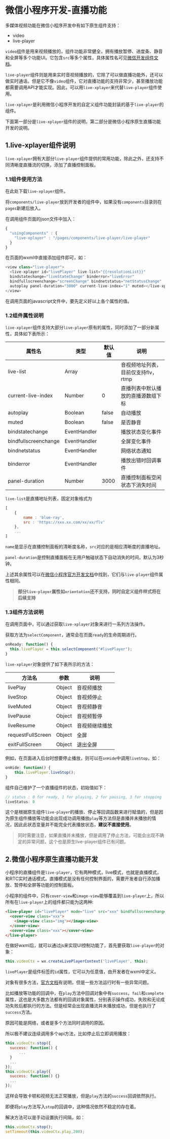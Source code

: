 # 微信小程序开发-直播功能

多媒体视频功能在微信小程序开发中有如下原生组件支持：

- video
- live-player

`video`组件是用来视频播放的，组件功能非常健全，拥有播放暂停、进度条、静音和全屏等多个功能UI。它包含`src`等多个属性，具体属性名可见[微信开发组件文档](https://developers.weixin.qq.com/miniprogram/dev/component/video.html)。

`live-player`组件则是用来实时音视频播放的，它除了可以做直播功能外，还可以做实时通话。但是它不像`video`组件，它对直播功能的支持非常少，甚至播放功能都需要调用API才能实现。因此，可以用`live-xplayer`来代替`live-player`组件使用。

`live-xplayer`是利用微信小程序开发的自定义组件功能封装的基于`live-player`的组件。

下面第一部分是`live-xplayer`组件的说明，第二部分是微信小程序原生直播功能开发的说明。

## 1.live-xplayer组件说明

`live-xplayer`拥有大部分`live-player`组件提供的常用功能，除此之外，还支持不同清晰度直播流的切换，添加了直播控制面板。

### 1.1组件使用方法

在此处下载`live-xplayer`组件。

将`components/live-player`放到开发者的组件中，如果没有`components`目录则在`pages`新建后放入。

在调用组件页面的json文件中加入：
```javascript
{
  "usingComponents" : {
    "live-xplayer" : "/pages/components/live-player/live-player"
  }
}
```
在页面的wxml中直接添加组件即可，如：
```javascript
<view class="live-player">
  <live-xplayer id="livePlayer" live-list="{{resolutionList}}" 
  bindstatechange="liveStateChange" binderror="liveError" 
  bindfullscreenchange="screenChange" bindnetstatus="netStatusChange" 
  autoplay panel-duration="3000" current-live-index="1" muted></live-xplayer>
</view>
```
在调用页面的javascript文件中，要先定义好以上各个属性的值。

### 1.2组件属性说明

`live-xplayer`组件支持大部分`live-player`原有的属性，同时添加了一部分新属性，具体如下表所示：

| 属性名        | 类型    |  默认值   |      说明     | 
| --------    | -----   | ------ | --------- | 
| live-list         | Array      |          |  音视频地址列表，目前仅支持flv，rtmp
| current-live-index         | Number      |    0      |  直播列表中默认播放的直播源数组下标
| autoplay    | Boolean      |   false   |  自动播放
| muted       | Boolean      |   false   |  是否静音
| bindstatechange       | EventHandler      |      |  播放状态变化事件
| bindfullscreenchange       | EventHandler      |      |  全屏变化事件
| bindnetstatus       | EventHandler      |      |  网络状态通知
| binderror         | EventHandler   |       |  播放出错时回调事件
| panel-duration       | Number      |    3000  |  直播控制面板空闲状态下消失时间

`live-list`是直播地址列表，固定对象格式为
```javascript
[
    {
        name : 'blue-ray',
        src : 'https://xxx.xx.com/xx/xx/flv'
    },
    ...
]
```
`name`是显示在直播控制面板的清晰度名称，`src`对应的是相应清晰度的直播地址。

`panel-duration`是控制直播面板在无用户触碰状态下自动消失的时间，默认为3秒钟。

上述其余属性可以在[微信小程序官方开发文档](https://developers.weixin.qq.com/miniprogram/dev/component/live-player.html)中找到，它们与`live-player`组件属性相同。

> **部分`live-player`属性如`orientation`还不支持，同时自定义组件样式将在后续支持**

### 1.3组件方法说明

在调用页面中，可以通过获取`live-xplayer`对象来进行一系列方法操作。

获取方法为`selectComponent`，通常会在页面`ready`的生命周期进行。
```javascript
onReady: function() {
  this.livePlayer = this.selectComponent("#livePlayer");
}
```
`live-xplayer`对象提供了如下表所示的方法：

| 方法名       | 参数    |      说明     | 
| --------    | -----   | --------- | 
| livePlay     | Object      |   音视频播放
| liveStop     | Object      |   音视频停止
| liveMuted    | Object      |   音视频静音
| livePause    | Object      |   音视频暂停
| liveResume   | Object      |   音视频继续播放
| requestFullScreen  | Object     |   全屏
| exitFullScreen     | Object     |   退出全屏

例如，在页面进入后台时想要停止播放，则可以在`onHide`中调用`liveStop`，如：
```javascript
onHide: function() {
    this.livePlayer.liveStop();
}
```

组件自己维护了一个直播组件的状态，初始值如下：
```javascript
// status : 0 for ready, 1 for playing, 2 for pausing, 3 for stopping
liveStatus: 0
```

这个是根据原生组件`live-player`的播放、停止等回调函数来进行赋值的，但是因为原生组件播放等功能会出现成功调用播放`play`等方法但是直播并未播放的情况，因此此状态变量并不能完全代表播放状态，**建议不直接使用**。

> 同时需要注意，如果直播并未播放，但是调用了停止方法，可能会出现不确定的异常问题，这个也是原生live-player组件已有问题。

## 2.微信小程序原生直播功能开发

小程序的直播组件是`live-player`，它有两种模式，live模式，也就是直播模式，和RTC实时通话模式。直播模式是没有任何控制界面的，需要开发者自行添加播放、暂停和全屏等功能的控制面板。

小程序的组件中，只有`cover-view`和`image-view`能够覆盖到`live-player`上，所以所有在`live-player`上的组件都只能为这两种:
```html
<live-player id="livePlayer" mode="live" src="xxx" bindfullscreenchange="fullscreenchange" bindstatechange="liveStateChange" binderror="liveErrorCallback" bindnetstatus="netStatus">
  <cover-view class="xxx">
    <image-view class="img"></image-view>
  </cover-view>
  <cover-view class="xxx"></cover-view>
</live-player>
```

在做好wxml后，就可以通过js来实现UI控制功能了，首先要获取`live-player`的对象：
```javascript
this.videoCtx = wx.createLivePlayerContext('livePlayer', this);
```



`livePlayer`是组件标签的`id`属性，它可以为任意值，由开发者在wxml中定义。

对象有很多方法，[官方文档](https://developers.weixin.qq.com/miniprogram/dev/api/api-live-player.html)有说明，但是一些方法运行时有一些异常问题。

比如播放等功能的回调中，在`play`方法中回调对象中有`success`，`fail`和`complete`属性，这也是大多数方法都有的回调对象属性，分别表示操作成功，失败和无论成功失败后都执行的方法。但是经常会出现直播流并未播放成功，但是也执行了`success`方法。

原因可能是网络，或者是多个方法同时调用的原因。

所以极不建议连续调用多个api方法，比如停止后立即调用播放：
```javascript
this.videoCtx.stop({
  success: function() {
      ...
  }
  ...
});
this.videoCtx.play({
  success: function() {}
  ...
});
```
这样会导致卡顿和视频无法正常播放，但是`play`方法的`success`回调依然执行。

即便将`play`方法写入`stop`的回调中，这种情况依然不稳定的存在着。

解决方法可以是手动设置执行间隔，如：
```javascript
this.videoCtx.stop();
setTimeout(this.videoCtx.play,200);
```

